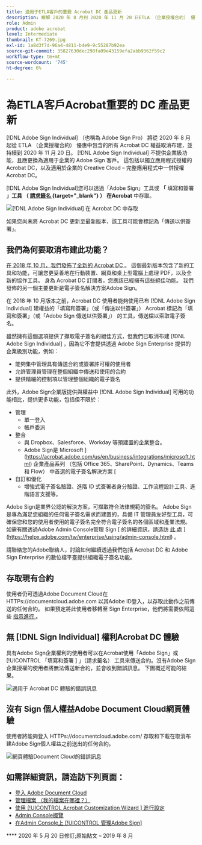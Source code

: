 ```yaml
---
title: 適用于ETLA客戶的重要 Acrobat DC 產品更新
description: 瞭解 2020 年 8 月到 2020 年 11 月 20 日ETLA （企業授權合約） 優惠中對 Acrobat DC 權益的重要變更
role: Admin
product: adobe acrobat
level: Intermediate
thumbnail: KT-7269.jpg
exl-id: 1a8d3f7d-96a4-4811-b4e9-9c55287b92ea
source-git-commit: 35827630dec298fa09e43159efa2abb9362f59c2
workflow-type: tm+mt
source-wordcount: '745'
ht-degree: 6%

---
```


# 為ETLA客戶Acrobat重要的 DC 產品更新

[!DNL Adobe Sign Individual] （也稱為 Adobe Sign Pro） 將從 2020 年 8 月起從 ETLA （企業授權合約） 優惠中包含的所有 Acrobat DC 權益取消布建，並持續到 2020 年 11 月 20 日。 [!DNL Adobe Sign Individual] 不提供企業級功能，且應更換為適用于企業的 Adobe Sign 客戶。 這包括以獨立應用程式授權的 Acrobat DC，以及適用於企業的 Creative Cloud – 完整應用程式中一併授權Acrobat DC。

[!DNL Adobe Sign Individual]您可以透過「Adobe Sign」工具或 **「** 填寫和簽署 **」工具 （ [ 請求籤名 ](https://www.adobe.com/tw/acrobat/online/request-signature.html) {target="_blank"} ） 在Acrobat** 中存取。

![[!DNL Adobe Sign Individual] 在 Acrobat DC 中存取](../assets/Deploy_SignEntitle1.png)

如果您尚未將 Acrobat DC 更新至最新版本，該工具可能會標記為「傳送以供簽署」。

## 我們為何要取消布建此功能？

[在 2018 年 10 月，我們發佈了全新的 Acrobat DC ](https://news.adobe.com/news/news-details/2018/Adobe-Redefines-What-Is-Possible-With-PDF-With-All-New-Acrobat-DC) 。 這個最新版本包含了新的工具和功能，可讓您更妥善地在行動裝置、網頁和桌上型電腦上處理 PDF，以及全新的協作工具。 身為 Acrobat DC 訂閱者，您應該已經擁有這些絕佳功能。 我們發佈的另一個主要更新是電子簽名解決方案Adobe Sign。

在 2018 年 10 月版本之前，Acrobat DC 使用者能夠使用已布 [!DNL Adobe Sign Individual] 建權益的「填寫和簽署」（或「傳送以供簽署」） Acrobat 標記為「填寫和簽署」（或「Adobe Sign 傳送以供簽署」） 的工具，傳送檔以索取電子簽名。

雖然擁有這個選項提供了擷取電子簽名的絕佳方式，但我們已取消布建 [!DNL Adobe Sign Individual] ，因為它不會提供透過 Adobe Sign Enterprise 提供的企業級別功能，例如：

* 能夠集中管理具有傳送合約或簽署許可權的使用者
* 允許管理員管理在整個組織中傳送和使用的合約
* 提供精細的控制項以管理整個組織的電子簽名

此外，Adobe Sign企業版提供與權益中 [!DNL Adobe Sign Individual] 可用的功能相比，提供更多功能，包括但不限於：

* 管理
   * 單一登入
   * 帳戶委派
* 整合
   * 與 Dropbox、Salesforce、Workday 等預建置的企業整合。
   * Adobe Sign是 Microsoft ](https://acrobat.adobe.com/us/en/business/integrations/microsoft.html) 企業產品系列 （包括 Office 365、SharePoint、Dynamics、Teams 和 Flow） 中首選的電子簽名解決方案 [
* 自訂和優化
   * 增強式電子簽名驗證、進階 ID 式簽署者身分驗證、工作流程設計工具、進階語言支援等。

Adobe Sign是業界公認的解決方案，可擷取符合法律規範的簽名。 Adobe Sign 是專為滿足您組織的任何電子簽名需求而建置的，具備 IT 管理員友好型工具，可確保您和您的使用者使用的電子簽名完全符合電子簽名的各個區域和產業法規。 如需有關透過Adobe Admin Console管理 Sign [ 的詳細資訊，請造訪 [ 此 ](https://helpx.adobe.com/tw/enterprise/using/adobe-sign-for-enterprise.html) 處 ](https://helpx.adobe.com/tw/enterprise/using/admin-console.html) 。

請聯絡您的Adobe聯絡人，討論如何繼續透過我們包括 Acrobat DC 和 Adobe Sign Enterprise 的數位檔平臺提供組織電子簽名功能。

## 存取現有合約

使用者仍可透過Adobe Document Cloud在 HTTPs://documentcloud.adobe.com 以其Adobe ID登入，以存取此動作之前傳送的任何合約。 如果預定將此使用者移轉至 Sign Enterprise，他們將需要依照這些 [ 指示進行 ](https://helpx.adobe.com/tw/sign/kb/how-to-download-signed-documents---adobe-sign.html) 。

## 無 [!DNL Sign Individual] 權利Acrobat DC 體驗

具有Adobe Sign企業權利的使用者可以在Acrobat使用「Adobe Sign」或 [!UICONTROL  「填寫和簽署 ] 」（請求籤名） 工具來傳送合約。沒有Adobe Sign企業授權的使用者將無法傳送新合約，並會收到錯誤訊息。 下圖概述可能的結果。

![適用于 Acrobat DC 體驗的錯誤訊息](../assets/Deploy_SignEntitle2.png)

## 沒有 Sign 個人權益Adobe Document Cloud網頁體驗

使用者將能夠登入 HTTPs://documentcloud.adobe.com/ 存取和下載在取消布建Adobe Sign個人權益之前送出的任何合約。

![網頁體驗Document Cloud的錯誤訊息](../assets/Deploy_SignEntitle3.png)

## 如需詳細資訊，請造訪下列頁面：

* [登入 Adobe Document Cloud](https://helpx.adobe.com/document-cloud/help/sign-in.html)
* [管理檔案 （我的檔案在哪裡？）](https://helpx.adobe.com/document-cloud/help/manage-files.html)
* [使用 [!UICONTROL  Acrobat Customization Wizard ] 進行設定](https://www.adobe.com/tw/devnet-docs/acrobatetk/tools/Wizard/WizardDC/index.html)
* [Admin Console概覽 ](https://helpx.adobe.com/tw/enterprise/using/admin-console.html)
* [在Admin Console上 [!UICONTROL  管理Adobe Sign]](https://helpx.adobe.com/tw/enterprise/using/adobe-sign-for-enterprise.html)

**** 2020 年 5 月 20 日修訂;原始貼文 – 2019 年 8 月

